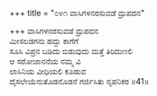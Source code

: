 +++
title = "೦೪೧ ವಾಸಿಗಳನರಸುವಡೆ ದ್ರುಪದನ"

+++
ವಾಸಿಗಳನರಸುವಡೆ ದ್ರುಪದನ  
ಮೀಸಲಡಗನು ಹದ್ದು ಕಾಗೆಗೆ  
ಸೂಸಿ ವಿಪ್ರನ ಬಡಿದು ಬಿಡುವುದು ಮತ್ತೆ ತಿರಿದುಣಲಿ   
ಆ ಸರೋಜಾನನೆಯ ನಮ್ಮ ವಿ  
ಲಾಸಿನಿಯ ವೀಧಿಯಲಿ ಕೂಡುವ  
ದೈಸಲೇಯೆನುತೊಡನೊಡನೆ ಗರ್ಜಿಸಿತು ನೃಪನಿಕರ      ॥41॥